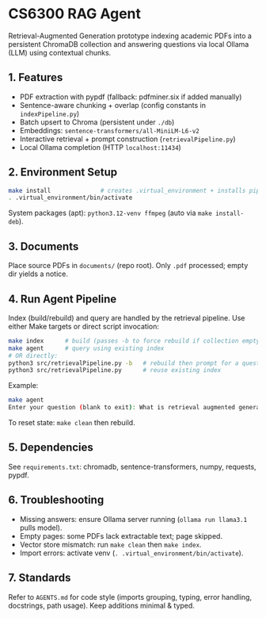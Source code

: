 # CS6300 RAG Agent

Retrieval-Augmented Generation prototype indexing academic PDFs into a persistent ChromaDB collection and answering questions via local Ollama (LLM) using contextual chunks.

## 1. Features
- PDF extraction with pypdf (fallback: pdfminer.six if added manually)
- Sentence-aware chunking + overlap (config constants in `indexPipeline.py`)
- Batch upsert to Chroma (persistent under `./db`)
- Embeddings: `sentence-transformers/all-MiniLM-L6-v2`
- Interactive retrieval + prompt construction (`retrievalPipeline.py`)
- Local Ollama completion (HTTP `localhost:11434`)

## 2. Environment Setup
```bash
make install              # creates .virtual_environment + installs pip deps
. .virtual_environment/bin/activate
```
System packages (apt): `python3.12-venv ffmpeg` (auto via `make install-deb`).

## 3. Documents
Place source PDFs in `documents/` (repo root). Only `.pdf` processed; empty dir yields a notice.

## 4. Run Agent Pipeline
Index (build/rebuild) and query are handled by the retrieval pipeline. Use either Make targets or direct script invocation:
```bash
make index      # build (passes -b to force rebuild if collection empty or requested)
make agent      # query using existing index
# OR directly:
python3 src/retrievalPipeline.py -b   # rebuild then prompt for a question
python3 src/retrievalPipeline.py      # reuse existing index
```
Example:
```bash
make agent
Enter your question (blank to exit): What is retrieval augmented generation?
```
To reset state: `make clean` then rebuild.

## 5. Dependencies
See `requirements.txt`: chromadb, sentence-transformers, numpy, requests, pypdf.

## 6. Troubleshooting
- Missing answers: ensure Ollama server running (`ollama run llama3.1` pulls model).
- Empty pages: some PDFs lack extractable text; page skipped.
- Vector store mismatch: run `make clean` then `make index`.
- Import errors: activate venv (`. .virtual_environment/bin/activate`).

## 7. Standards
Refer to `AGENTS.md` for code style (imports grouping, typing, error handling, docstrings, path usage). Keep additions minimal & typed.

